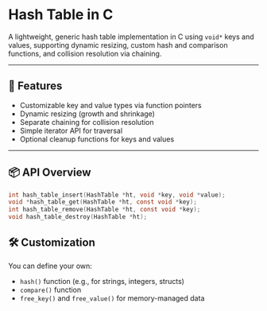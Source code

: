 # Hash Table in C

A lightweight, generic hash table implementation in C using `void*` keys and values, supporting dynamic resizing, custom hash and comparison functions, and collision resolution via chaining.

---

## 🧠 Features

- Customizable key and value types via function pointers
- Dynamic resizing (growth and shrinkage)
- Separate chaining for collision resolution
- Simple iterator API for traversal
- Optional cleanup functions for keys and values

---

## 📦 API Overview

```c
int hash_table_insert(HashTable *ht, void *key, void *value);
void *hash_table_get(HashTable *ht, const void *key);
int hash_table_remove(HashTable *ht, const void *key);
void hash_table_destroy(HashTable *ht);
```

## 🛠 Customization

You can define your own:
- `hash()` function (e.g., for strings, integers, structs)
- `compare()` function
- `free_key()` and `free_value()` for memory-managed data
